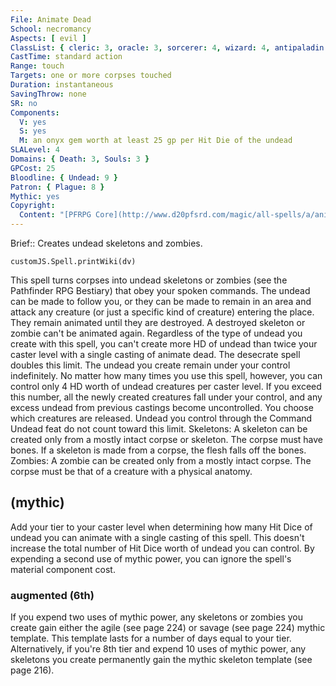 ```yaml
---
File: Animate Dead
School: necromancy
Aspects: [ evil ]
ClassList: { cleric: 3, oracle: 3, sorcerer: 4, wizard: 4, antipaladin: 3, shaman: 3, occultist: 3, spiritualist: 3 }
CastTime: standard action
Range: touch
Targets: one or more corpses touched
Duration: instantaneous
SavingThrow: none
SR: no
Components:
  V: yes
  S: yes
  M: an onyx gem worth at least 25 gp per Hit Die of the undead
SLALevel: 4
Domains: { Death: 3, Souls: 3 }
GPCost: 25
Bloodline: { Undead: 9 }
Patron: { Plague: 8 }
Mythic: yes
Copyright:
  Content: "[PFRPG Core](http://www.d20pfsrd.com/magic/all-spells/a/animate-dead)"
---
```

Brief:: Creates undead skeletons and zombies.

```dataviewjs
customJS.Spell.printWiki(dv)
```

This spell turns corpses into undead skeletons or zombies (see the Pathfinder RPG Bestiary) that obey your spoken commands.  The undead can be made to follow you, or they can be made to remain in an area and attack any creature (or just a specific kind of creature) entering the place. They remain animated until they are destroyed. A destroyed skeleton or zombie can't be animated again.  Regardless of the type of undead you create with this spell, you can't create more HD of undead than twice your caster level with a single casting of animate dead. The desecrate spell doubles this limit.  The undead you create remain under your control indefinitely.  No matter how many times you use this spell, however, you can control only 4 HD worth of undead creatures per caster level. If you exceed this number, all the newly created creatures fall under your control, and any excess undead from previous castings become uncontrolled. You choose which creatures are released. Undead you control through the Command Undead feat do not count toward this limit.  Skeletons: A skeleton can be created only from a mostly intact corpse or skeleton. The corpse must have bones. If a skeleton is made from a corpse, the flesh falls off the bones.  Zombies: A zombie can be created only from a mostly intact corpse.  The corpse must be that of a creature with a physical anatomy.


## (mythic)

Add your tier to your caster level when determining how many Hit Dice of undead you can animate with a single casting of this spell. This doesn't increase the total number of Hit Dice worth of undead you can control. By expending a second use of mythic power, you can ignore the spell's material component cost.


### augmented (6th)

If you expend two uses of mythic power, any skeletons or zombies you create gain either the agile (see page 224) or savage (see page 224) mythic template. This template lasts for a number of days equal to your tier. Alternatively, if you're 8th tier and expend 10 uses of mythic power, any skeletons you create permanently gain the mythic skeleton template (see page 216).
